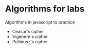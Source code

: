 # Algorithms for labs
Algorithms in javascript to practice
- Ceasar's cipher
- Vigenere's cipher
- Polibiusz's cipher
